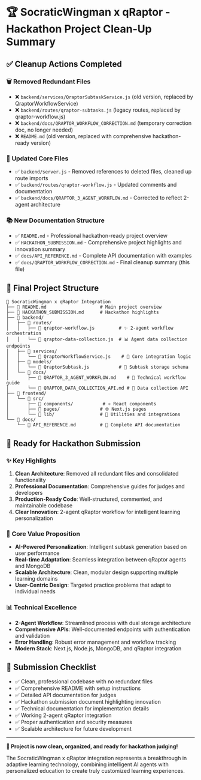 # 🏆 SocraticWingman x qRaptor - Hackathon Project Clean-Up Summary

## ✅ Cleanup Actions Completed

### 🗑️ **Removed Redundant Files**
- ❌ `backend/services/QraptorSubtaskService.js` (old version, replaced by QraptorWorkflowService)
- ❌ `backend/routes/qraptor-subtasks.js` (legacy routes, replaced by qraptor-workflow.js)
- ❌ `backend/docs/QRAPTOR_WORKFLOW_CORRECTION.md` (temporary correction doc, no longer needed)
- ❌ `README.md` (old version, replaced with comprehensive hackathon-ready version)

### 📝 **Updated Core Files**
- ✅ `backend/server.js` - Removed references to deleted files, cleaned up route imports
- ✅ `backend/routes/qraptor-workflow.js` - Updated comments and documentation
- ✅ `backend/docs/QRAPTOR_3_AGENT_WORKFLOW.md` - Corrected to reflect 2-agent architecture

### 📚 **New Documentation Structure**
- ✅ `README.md` - Professional hackathon-ready project overview
- ✅ `HACKATHON_SUBMISSION.md` - Comprehensive project highlights and innovation summary
- ✅ `docs/API_REFERENCE.md` - Complete API documentation with examples
- ✅ `docs/QRAPTOR_WORKFLOW_CORRECTION.md` - Final cleanup summary (this file)

## 🎯 **Final Project Structure**

```
📁 SocraticWingman x qRaptor Integration
├── 📄 README.md                    # Main project overview
├── 📄 HACKATHON_SUBMISSION.md      # Hackathon highlights
├── 📁 backend/
│   ├── 📁 routes/
│   │   ├── 📄 qraptor-workflow.js         # ✨ 2-agent workflow orchestration
│   │   └── 📄 qraptor-data-collection.js  # 📊 Agent data collection endpoints
│   ├── 📁 services/
│   │   └── 📄 QraptorWorkflowService.js    # 🧠 Core integration logic
│   ├── 📁 models/
│   │   └── 📄 QraptorSubtask.js           # 💾 Subtask storage schema
│   └── 📁 docs/
│       ├── 📄 QRAPTOR_3_AGENT_WORKFLOW.md    # 🔄 Technical workflow guide
│       └── 📄 QRAPTOR_DATA_COLLECTION_API.md # 📡 Data collection API
├── 📁 frontend/
│   └── 📁 src/
│       ├── 📁 components/           # ⚛️ React components
│       ├── 📁 pages/               # 🌐 Next.js pages
│       └── 📁 lib/                 # 🔧 Utilities and integrations
└── 📁 docs/
    └── 📄 API_REFERENCE.md         # 📖 Complete API documentation
```

## 🚀 **Ready for Hackathon Submission**

### ✨ **Key Highlights**
1. **Clean Architecture**: Removed all redundant files and consolidated functionality
2. **Professional Documentation**: Comprehensive guides for judges and developers
3. **Production-Ready Code**: Well-structured, commented, and maintainable codebase
4. **Clear Innovation**: 2-agent qRaptor workflow for intelligent learning personalization

### 🎯 **Core Value Proposition**
- **AI-Powered Personalization**: Intelligent subtask generation based on user performance
- **Real-time Adaptation**: Seamless integration between qRaptor agents and MongoDB
- **Scalable Architecture**: Clean, modular design supporting multiple learning domains
- **User-Centric Design**: Targeted practice problems that adapt to individual needs

### 📊 **Technical Excellence**
- **2-Agent Workflow**: Streamlined process with dual storage architecture
- **Comprehensive APIs**: Well-documented endpoints with authentication and validation
- **Error Handling**: Robust error management and workflow tracking
- **Modern Stack**: Next.js, Node.js, MongoDB, and qRaptor integration

## 🏅 **Submission Checklist**

- ✅ Clean, professional codebase with no redundant files
- ✅ Comprehensive README with setup instructions
- ✅ Detailed API documentation for judges
- ✅ Hackathon submission document highlighting innovation
- ✅ Technical documentation for implementation details
- ✅ Working 2-agent qRaptor integration
- ✅ Proper authentication and security measures
- ✅ Scalable architecture for future development

---

**🎉 Project is now clean, organized, and ready for hackathon judging!**

The SocraticWingman x qRaptor integration represents a breakthrough in adaptive learning technology, combining intelligent AI agents with personalized education to create truly customized learning experiences.
